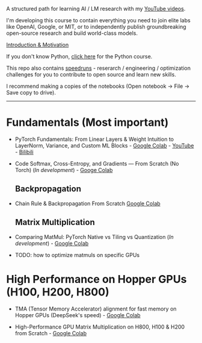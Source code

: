 A structured path for learning AI / LM research with my [YouTube videos](https://www.youtube.com/channel/UC7XJj9pv_11a11FUxCMz15g).

I'm developing this course to contain everything you need to join elite labs like OpenAI, Google, or MIT, or to independently publish groundbreaking open-source research and build world-class models.

[Introduction & Motivation](001%20Introduction%20%26%20Motivation)

If you don't know Python, [click here](beginner-course) for the Python course.

This repo also contains [speedruns](speedruns) - reserarch / engineering / optimization challenges for you to contribute to open source and learn new skills.

I recommend making a copies of the notebooks (Open notebook -> File -> Save copy to drive).

---

# Fundamentals (Most important)

- PyTorch Fundamentals: From Linear Layers & Weight Intuition to LayerNorm, Variance, and Custom ML Blocks - [Google Colab](https://colab.research.google.com/drive/1Mk37B4ISgmhTNDEVTCB3R_Fwp5zEEqVS?usp=sharing) - [YouTube](https://youtu.be/QtlDV2r1ryE) - [Bilibili](https://www.bilibili.com/video/BV17LGczLED3/)

- Code Softmax, Cross-Entropy, and Gradients — From Scratch (No Torch) (_In development_) - [Googe Colab](https://colab.research.google.com/drive/1eCRAS6c0Fdy3PBitC2aztSDzp_CoSa_W?usp=sharing)

    ## Backpropagation

- Chain Rule & Backpropagation From Scratch [Google Colab](https://colab.research.google.com/drive/1wcNWayyiB8i4fjKEYmsiIuJmGEN5lTQK?usp=sharing)

    ## Matrix Multiplication

- Comparing MatMul: PyTorch Native vs Tiling vs Quantization (_In development_) - [Google Colab](https://colab.research.google.com/drive/1a_tkXxZ0gt3gFd52IP25bwrVvL8Cenyu?usp=sharing)

- TODO: how to optimize matmuls on specific GPUs

# High Performance on Hopper GPUs (H100, H200, H800)

- TMA (Tensor Memory Accelerator) alignment for fast memory on Hopper GPUs (DeepSeek's speed) - [Google Colab](https://colab.research.google.com/drive/1F6CNQND2F9a4yLLYqorNAkKEzVxQurCa?usp=sharing)

- High-Performance GPU Matrix Multiplication on H800, H100 & H200 from Scratch - [Google Colab](https://colab.research.google.com/drive/1zxrSNFySwuNycT30Huy3bjxvoEjHbrMa?usp=sharing)

